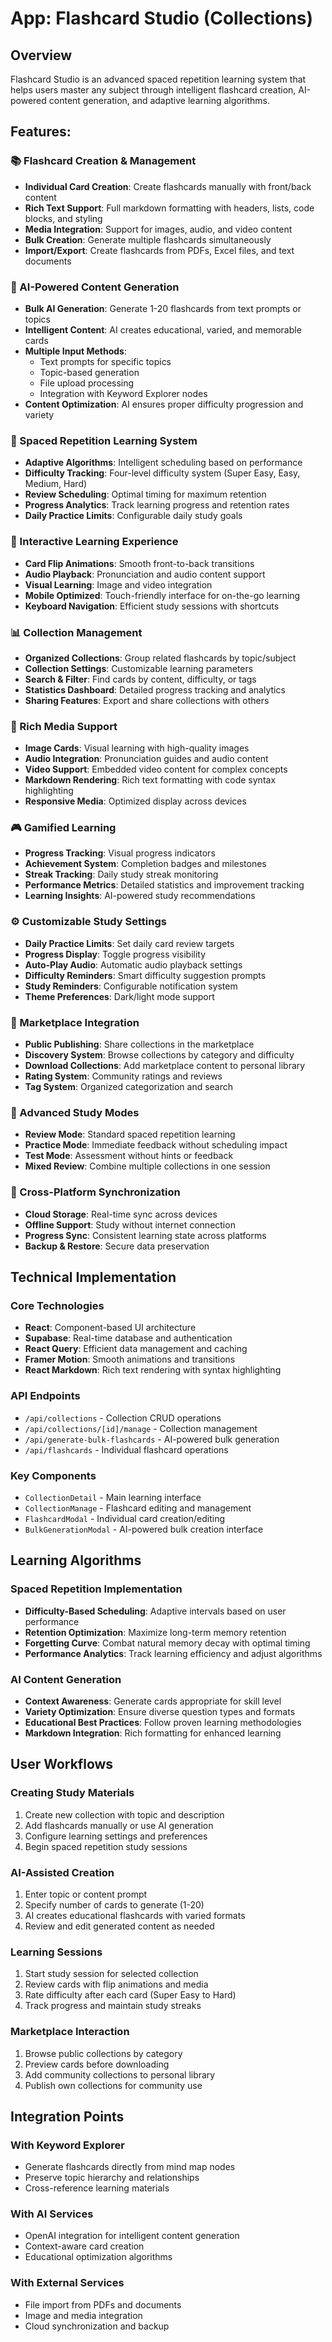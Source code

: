 # App: Flashcard Studio (Collections)

## Overview
Flashcard Studio is an advanced spaced repetition learning system that helps users master any subject through intelligent flashcard creation, AI-powered content generation, and adaptive learning algorithms.

## Features:

### 📚 Flashcard Creation & Management
- **Individual Card Creation**: Create flashcards manually with front/back content
- **Rich Text Support**: Full markdown formatting with headers, lists, code blocks, and styling
- **Media Integration**: Support for images, audio, and video content
- **Bulk Creation**: Generate multiple flashcards simultaneously
- **Import/Export**: Create flashcards from PDFs, Excel files, and text documents

### 🤖 AI-Powered Content Generation
- **Bulk AI Generation**: Generate 1-20 flashcards from text prompts or topics
- **Intelligent Content**: AI creates educational, varied, and memorable cards
- **Multiple Input Methods**: 
  - Text prompts for specific topics
  - Topic-based generation
  - File upload processing
  - Integration with Keyword Explorer nodes
- **Content Optimization**: AI ensures proper difficulty progression and variety

### 🧠 Spaced Repetition Learning System
- **Adaptive Algorithms**: Intelligent scheduling based on performance
- **Difficulty Tracking**: Four-level difficulty system (Super Easy, Easy, Medium, Hard)
- **Review Scheduling**: Optimal timing for maximum retention
- **Progress Analytics**: Track learning progress and retention rates
- **Daily Practice Limits**: Configurable daily study goals

### 🎯 Interactive Learning Experience
- **Card Flip Animations**: Smooth front-to-back transitions
- **Audio Playback**: Pronunciation and audio content support
- **Visual Learning**: Image and video integration
- **Mobile Optimized**: Touch-friendly interface for on-the-go learning
- **Keyboard Navigation**: Efficient study sessions with shortcuts

### 📊 Collection Management
- **Organized Collections**: Group related flashcards by topic/subject
- **Collection Settings**: Customizable learning parameters
- **Search & Filter**: Find cards by content, difficulty, or tags
- **Statistics Dashboard**: Detailed progress tracking and analytics
- **Sharing Features**: Export and share collections with others

### 🎨 Rich Media Support
- **Image Cards**: Visual learning with high-quality images
- **Audio Integration**: Pronunciation guides and audio content
- **Video Support**: Embedded video content for complex concepts
- **Markdown Rendering**: Rich text formatting with code syntax highlighting
- **Responsive Media**: Optimized display across devices

### 🎮 Gamified Learning
- **Progress Tracking**: Visual progress indicators
- **Achievement System**: Completion badges and milestones
- **Streak Tracking**: Daily study streak monitoring
- **Performance Metrics**: Detailed statistics and improvement tracking
- **Learning Insights**: AI-powered study recommendations

### ⚙️ Customizable Study Settings
- **Daily Practice Limits**: Set daily card review targets
- **Progress Display**: Toggle progress visibility
- **Auto-Play Audio**: Automatic audio playback settings
- **Difficulty Reminders**: Smart difficulty suggestion prompts
- **Study Reminders**: Configurable notification system
- **Theme Preferences**: Dark/light mode support

### 🏪 Marketplace Integration
- **Public Publishing**: Share collections in the marketplace
- **Discovery System**: Browse collections by category and difficulty
- **Download Collections**: Add marketplace content to personal library
- **Rating System**: Community ratings and reviews
- **Tag System**: Organized categorization and search

### 🔄 Advanced Study Modes
- **Review Mode**: Standard spaced repetition learning
- **Practice Mode**: Immediate feedback without scheduling impact
- **Test Mode**: Assessment without hints or feedback
- **Mixed Review**: Combine multiple collections in one session

### 📱 Cross-Platform Synchronization
- **Cloud Storage**: Real-time sync across devices
- **Offline Support**: Study without internet connection
- **Progress Sync**: Consistent learning state across platforms
- **Backup & Restore**: Secure data preservation

## Technical Implementation

### Core Technologies
- **React**: Component-based UI architecture
- **Supabase**: Real-time database and authentication
- **React Query**: Efficient data management and caching
- **Framer Motion**: Smooth animations and transitions
- **React Markdown**: Rich text rendering with syntax highlighting

### API Endpoints
- `/api/collections` - Collection CRUD operations
- `/api/collections/[id]/manage` - Collection management
- `/api/generate-bulk-flashcards` - AI-powered bulk generation
- `/api/flashcards` - Individual flashcard operations

### Key Components
- `CollectionDetail` - Main learning interface
- `CollectionManage` - Flashcard editing and management
- `FlashcardModal` - Individual card creation/editing
- `BulkGenerationModal` - AI-powered bulk creation interface

## Learning Algorithms

### Spaced Repetition Implementation
- **Difficulty-Based Scheduling**: Adaptive intervals based on user performance
- **Retention Optimization**: Maximize long-term memory retention
- **Forgetting Curve**: Combat natural memory decay with optimal timing
- **Performance Analytics**: Track learning efficiency and adjust algorithms

### AI Content Generation
- **Context Awareness**: Generate cards appropriate for skill level
- **Variety Optimization**: Ensure diverse question types and formats
- **Educational Best Practices**: Follow proven learning methodologies
- **Markdown Integration**: Rich formatting for enhanced learning

## User Workflows

### Creating Study Materials
1. Create new collection with topic and description
2. Add flashcards manually or use AI generation
3. Configure learning settings and preferences
4. Begin spaced repetition study sessions

### AI-Assisted Creation
1. Enter topic or content prompt
2. Specify number of cards to generate (1-20)
3. AI creates educational flashcards with varied formats
4. Review and edit generated content as needed

### Learning Sessions
1. Start study session for selected collection
2. Review cards with flip animations and media
3. Rate difficulty after each card (Super Easy to Hard)
4. Track progress and maintain study streaks

### Marketplace Interaction
1. Browse public collections by category
2. Preview cards before downloading
3. Add community collections to personal library
4. Publish own collections for community use

## Integration Points

### With Keyword Explorer
- Generate flashcards directly from mind map nodes
- Preserve topic hierarchy and relationships
- Cross-reference learning materials

### With AI Services
- OpenAI integration for intelligent content generation
- Context-aware card creation
- Educational optimization algorithms

### With External Services
- File import from PDFs and documents
- Image and media integration
- Cloud synchronization and backup 